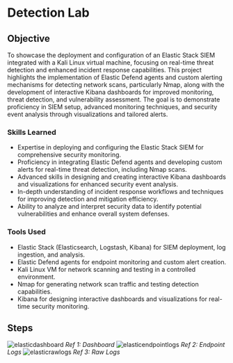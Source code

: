 # Detection Lab

## Objective

To showcase the deployment and configuration of an Elastic Stack SIEM integrated with a Kali Linux virtual machine, focusing on real-time threat detection and enhanced incident response capabilities. This project highlights the implementation of Elastic Defend agents and custom alerting mechanisms for detecting network scans, particularly Nmap, along with the development of interactive Kibana dashboards for improved monitoring, threat detection, and vulnerability assessment. The goal is to demonstrate proficiency in SIEM setup, advanced monitoring techniques, and security event analysis through visualizations and tailored alerts.

### Skills Learned

- Expertise in deploying and configuring the Elastic Stack SIEM for comprehensive security monitoring.
- Proficiency in integrating Elastic Defend agents and developing custom alerts for real-time threat detection, including Nmap scans.
- Advanced skills in designing and creating interactive Kibana dashboards and visualizations for enhanced security event analysis.
- In-depth understanding of incident response workflows and techniques for improving detection and mitigation efficiency.
- Ability to analyze and interpret security data to identify potential vulnerabilities and enhance overall system defenses.

### Tools Used

- Elastic Stack (Elasticsearch, Logstash, Kibana) for SIEM deployment, log ingestion, and analysis.
- Elastic Defend agents for endpoint monitoring and custom alert creation.
- Kali Linux VM for network scanning and testing in a controlled environment.
- Nmap for generating network scan traffic and testing detection capabilities.
- Kibana for designing interactive dashboards and visualizations for real-time security monitoring.

## Steps

![elasticdashboard](https://github.com/user-attachments/assets/030afae2-0a14-4775-a24a-eaa236acf121)
*Ref 1: Dashboard*
![elasticendpointlogs](https://github.com/user-attachments/assets/f048761d-7bd8-4f88-a24a-9d4b62fd3be4)
*Ref 2: Endpoint Logs*
![elasticrawlogs](https://github.com/user-attachments/assets/d2b1930f-2b04-4b4e-b1f3-eb988ec42749)
*Ref 3: Raw Logs*
